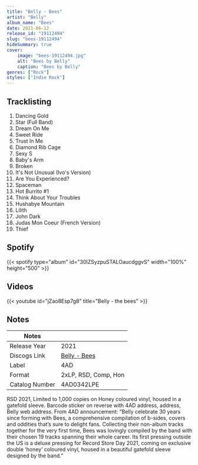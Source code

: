 ```yaml
---
title: "Belly - Bees"
artist: "Belly"
album_name: "Bees"
date: 2021-06-12
release_id: "19112494"
slug: "bees-19112494"
hideSummary: true
cover:
    image: "bees-19112494.jpg"
    alt: "Bees by Belly"
    caption: "Bees by Belly"
genres: ["Rock"]
styles: ["Indie Rock"]
---
```

## Tracklisting
1. Dancing Gold
2. Star (Full Band)
3. Dream On Me
4. Sweet Ride
5. Trust In Me
6. Diamond Rib Cage
7. Sexy S
8. Baby's Arm
9. Broken
10. It's Not Unusual (Ivo's Version)
11. Are You Experienced?
12. Spaceman
13. Hot Burrito #1
14. Think About Your Troubles
15. Hushabye Mountain
16. Lilith
17. John Dark
18. Judas Mon Coeur (French Version)
19. Thief
## Spotify
{{< spotify type="album" id="30IZSyzpuSTALOaucdggvS" width="100%" height="500" >}}

## Videos
{{< youtube id="jZao8Esp7g8" title="Belly - the bees" >}}

## Notes
| Notes          |             |
| ---------------| ----------- |
| Release Year   | 2021 |
| Discogs Link   | [Belly - Bees](https://www.discogs.com/release/19112494-Belly-Bees) |
| Label          | 4AD |
| Format         | 2xLP, RSD, Comp, Hon |
| Catalog Number | 4AD0342LPE |

RSD 2021, Limited to 1,000 copies on Honey coloured vinyl, housed in a gatefold sleeve.  Barcode sticker on reverse with 4AD address, address, Belly web address.  From 4AD announcement:  “Belly celebrate 30 years since forming with Bees, a comprehensive compilation of b-sides, covers and oddities that’s sure to delight fans. Collecting their non-album tracks together for the very first time, Bees was lovingly compiled by the band with their chosen 19 tracks spanning their whole career. Its first pressing outside the US is a deluxe pressing for Record Store Day 2021, coming on exclusive double ‘honey’ coloured vinyl, housed in a beautiful gatefold sleeve designed by the band.”
